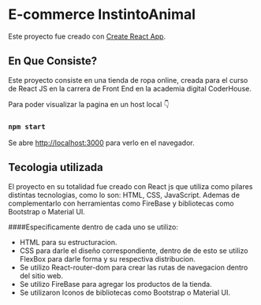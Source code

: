 # E-commerce InstintoAnimal 

Este proyecto fue creado con [Create React App](https://github.com/facebook/create-react-app).

## En Que Consiste?

Este proyecto consiste en una tienda de ropa online, creada para el curso de React JS en la carrera de Front End en la academia digital CoderHouse.

Para poder visualizar la pagina en un host local 👇

### `npm start`


Se abre [http://localhost:3000](http://localhost:3000) para verlo en  el navegador.


## Tecologia utilizada

El proyecto en su totalidad fue creado con React js que utiliza como pilares distintas tecnologias, como lo son: HTML, CSS, JavaScript. Ademas de complementarlo con herramientas como FireBase y bibliotecas como Bootstrap o Material UI. 

####Especificamente dentro de cada uno se utilizo:

* HTML para su estructuracion.
* CSS para darle el diseño correspondiente, dentro de de esto se utilizo FlexBox para darle forma y su respectiva distribucion.
* Se utilizo React-router-dom para crear las rutas de navegacion dentro del sitio web.
* Se utilizo FireBase para agregar los productos de la tienda.
* Se utilizaron Iconos de bibliotecas como Bootstrap o Material UI.



